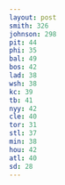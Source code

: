 ```yaml
---
layout: post
smith: 326
johnson: 298
pit: 44
phi: 35
bal: 49
bos: 42
lad: 38
wsh: 38
kc: 39
tb: 41
nyy: 42
cle: 40
tor: 31
stl: 37
min: 38
hou: 42
atl: 40
sd: 28
---
```


